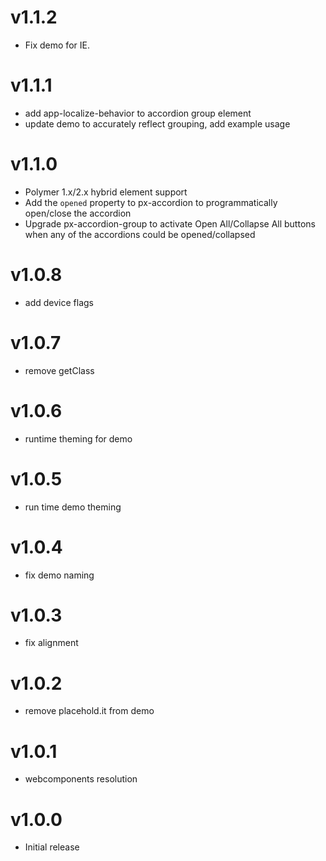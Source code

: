 v1.1.2
==================
* Fix demo for IE.

v1.1.1
==================
* add app-localize-behavior to accordion group element
* update demo to accurately reflect grouping, add example usage

v1.1.0
==================
* Polymer 1.x/2.x hybrid element support
* Add the `opened` property to px-accordion to programmatically open/close the accordion
* Upgrade px-accordion-group to activate Open All/Collapse All buttons when any of the accordions could be opened/collapsed

v1.0.8
==================
* add device flags

v1.0.7
==================
* remove getClass

v1.0.6
==================
* runtime theming for demo

v1.0.5
==================
* run time demo theming

v1.0.4
==================
* fix demo naming

v1.0.3
==================
* fix alignment

v1.0.2
==================
* remove placehold.it from demo

v1.0.1
==================
* webcomponents resolution

v1.0.0
==================
* Initial release

